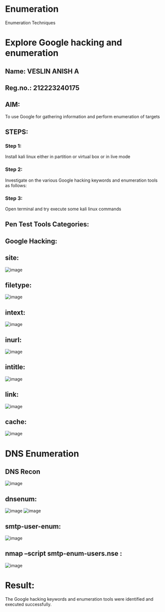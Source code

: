 # Enumeration
Enumeration Techniques

# Explore Google hacking and enumeration 
## Name: VESLIN ANISH A
## Reg.no.: 212223240175
## AIM:

To use Google for gathering information and perform enumeration of targets

## STEPS:

### Step 1:

Install kali linux either in partition or virtual box or in live mode

### Step 2:

Investigate on the various Google hacking keywords and enumeration tools as follows:


### Step 3:

Open terminal and try execute some kali linux commands

## Pen Test Tools Categories:  

## Google Hacking:

## site: 
![image](https://github.com/user-attachments/assets/49987094-4061-4644-83fe-46e62248f259)

## filetype: 
![image](https://github.com/user-attachments/assets/3fd13586-1121-4d58-b16b-687015f8ba6c)
## intext: 
![image](https://github.com/user-attachments/assets/3a2b9cec-cc6b-41bd-83ff-448a26aa3c2e)
## inurl: 
![image](https://github.com/user-attachments/assets/6d6af348-6c44-440e-9bc5-2c08cceb7edb)

## intitle: 
![image](https://github.com/user-attachments/assets/862d673f-210f-4225-a07c-6ba74afeea83)

## link: 
![image](https://github.com/user-attachments/assets/82180d8e-2a9a-4b29-b729-d05639dfab04)

## cache: 
![image](https://github.com/user-attachments/assets/12916e78-6338-4eba-8430-1b3bb8bdfdcb)
 
# DNS Enumeration


## DNS Recon
![image](https://github.com/user-attachments/assets/30ab6d21-8b76-4847-aed2-daaeb61ce67f)
## dnsenum:
![image](https://github.com/user-attachments/assets/11f2ed03-737e-4b77-a497-31c30e6cf083)
![image](https://github.com/user-attachments/assets/c4afe7ca-14b2-442e-ab0b-4ea0171227c8)
## smtp-user-enum:
![image](https://github.com/user-attachments/assets/db7ca2cc-65be-4b50-bd47-c4076c65ea28)
## nmap –script smtp-enum-users.nse :
![image](https://github.com/user-attachments/assets/9b7f8e90-d780-42c2-acf2-c301d2eac104)

# Result:
 The Google hacking keywords and enumeration tools were identified and executed successfully.

